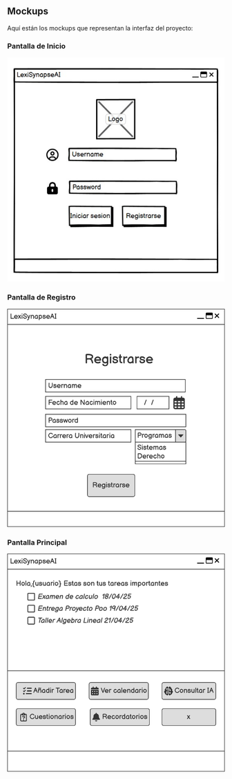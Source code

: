 ## Mockups
Aquí están los mockups que representan la interfaz del proyecto:

### Pantalla de Inicio
![Pantalla de Inicio](assets/PANTALLA_INICIO.jpg)

### Pantalla de Registro
![Pantalla de Registro](assets/P_REGISTRARSE.png)

### Pantalla Principal
![Pantalla Principal](assets/PANTALLA_PRINCIPAL.png)
